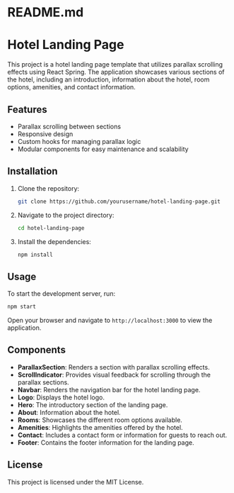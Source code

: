 # README.md

# Hotel Landing Page

This project is a hotel landing page template that utilizes parallax scrolling effects using React Spring. The application showcases various sections of the hotel, including an introduction, information about the hotel, room options, amenities, and contact information.

## Features

- Parallax scrolling between sections
- Responsive design
- Custom hooks for managing parallax logic
- Modular components for easy maintenance and scalability

## Installation

1. Clone the repository:
   ```bash
   git clone https://github.com/yourusername/hotel-landing-page.git
   ```

2. Navigate to the project directory:
   ```bash
   cd hotel-landing-page
   ```

3. Install the dependencies:
   ```bash
   npm install
   ```

## Usage

To start the development server, run:
```bash
npm start
```

Open your browser and navigate to `http://localhost:3000` to view the application.

## Components

- **ParallaxSection**: Renders a section with parallax scrolling effects.
- **ScrollIndicator**: Provides visual feedback for scrolling through the parallax sections.
- **Navbar**: Renders the navigation bar for the hotel landing page.
- **Logo**: Displays the hotel logo.
- **Hero**: The introductory section of the landing page.
- **About**: Information about the hotel.
- **Rooms**: Showcases the different room options available.
- **Amenities**: Highlights the amenities offered by the hotel.
- **Contact**: Includes a contact form or information for guests to reach out.
- **Footer**: Contains the footer information for the landing page.

## License

This project is licensed under the MIT License.